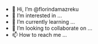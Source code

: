 - 👋 Hi, I’m @florindamazreku
- 👀 I’m interested in ...
- 🌱 I’m currently learning ...
- 💞️ I’m looking to collaborate on ...
- 📫 How to reach me ...

<!---
florindamazreku/florindamazreku is a ✨ special ✨ repository because its `README.md` (this file) appears on your GitHub profile.
You can click the Preview link to take a look at your changes.
--->
